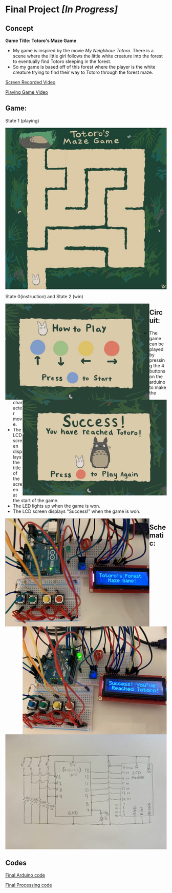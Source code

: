 # Final Project  *[In Progress]*

## Concept
**Game Title: Totoro's Maze Game**
- My game is inspired by the movie *My Neighbour Totoro*. There is a scene where the little girl follows the little white creature into the forest to eventually find Totoro sleeping in the forest.
- So my game is based off of this forest where the player is the white creature trying to find their way to Totoro through the forest maze.

[Screen Recorded Video](https://youtu.be/XuUzAIEqk6M)

[Playing Game Video](https://youtu.be/xyUqHKKGeKY)

## **Game:**
State 1 (playing)

 <img src="https://github.com/SalamaAlmheiri/introToIM/blob/main/finalProject/Game.png" width=600 align=center> 

State 0(instruction) and State 2 (win)

<img src="https://github.com/SalamaAlmheiri/introToIM/blob/main/finalProject/Instructions2.JPG" width=450 align=left> <img src="https://github.com/SalamaAlmheiri/introToIM/blob/main/finalProject/won.JPG" width=450 align=right> 



## **Circuit:**
- The game can be played by pressing the 4 buttons on the arduino to make the character move.
- The LCD screen displays the title of the screen at the start of the game.
- The LED lights up when the game is won.
- The LCD screen displays "Success!" when the game is won.

<img src="https://github.com/SalamaAlmheiri/introToIM/blob/main/finalProject/Circuit%20Start.png" width=450 align=left> <img src="https://github.com/SalamaAlmheiri/introToIM/blob/main/finalProject/Circuit%20End.png" width=450 align=right> 



## **Schematic:**

<img src="https://github.com/SalamaAlmheiri/introToIM/blob/main/finalProject/Schematic.png" width=600 align=center> 


## **Codes**

[Final Arduino code](https://github.com/SalamaAlmheiri/introToIM/blob/main/finalProject/Final_Game_Arduino_.ino)

[Final Processing code](https://github.com/SalamaAlmheiri/introToIM/blob/main/finalProject/Final_Game_Processing.pde)
